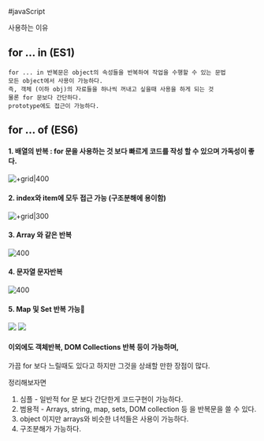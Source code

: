 #javaScript 

사용하는 이유
## for ... in  (ES1)
	for ... in 반복문은 object의 속성들을 반복하여 작업을 수행할 수 있는 문법
	모든 object에서 사용이 가능하다.
	즉, 객체 (이하 obj)의 자료들을 하나씩 꺼내고 싶을때 사용을 하게 되는 것
	물론 for 문보다 간단하다.
	prototype에도 접근이 가능하다.
	
## for ... of (ES6)
	
#### 1. 배열의 반복 : for 문을 사용하는 것 보다 빠르게 코드를 작성 할 수 있으며 가독성이 좋다.
![+grid|400](https://i.imgur.com/BTLmVGT.png)
#### 2. index와 item에 모두 접근 가능 (구조분해에 용이함)
![+grid|300](https://i.imgur.com/015NYot.png)
#### 3. Array 와 같은 반복
   ![400](https://i.imgur.com/L9V7hyg.png)

#### 4. 문자열 문자반복
   ![400](https://i.imgur.com/U4Qc13q.png)

#### 5. Map 및 Set 반복 가능
   ![](https://i.imgur.com/6Vn9p8W.png)
![](https://i.imgur.com/NXMEDSE.png)

#### 이외에도 객체반복, DOM Collections 반복 등이 가능하며, 
가끔 for 보다 느릴때도 있다고 하지만 그것을 상쇄할 만한 장점이 많다.

정리해보자면
1. 심플 - 일반적 for 문 보다 간단한게 코드구현이 가능하다.
2. 범용적 - Arrays, string, map, sets, DOM collection 등 을 반복문을 쓸 수 있다.
3. object 이지만 arrays와 비슷한 녀석들은 사용이 가능하다.
4. 구조분해가 가능하다.
